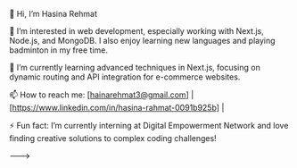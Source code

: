 👋 Hi, I’m Hasina Rehmat

👀 I’m interested in web development, especially working with Next.js, Node.js, and MongoDB. I also enjoy learning new languages and playing badminton in my free time.

🌱 I’m currently learning advanced techniques in Next.js, focusing on dynamic routing and API integration for e-commerce websites.

📫 How to reach me: [hainarehmat3@gmail.com] | [https://www.linkedin.com/in/hasina-rahmat-0091b925b] | 

⚡ Fun fact: I’m currently interning at Digital Empowerment Network and love finding creative solutions to complex coding challenges!

--->
